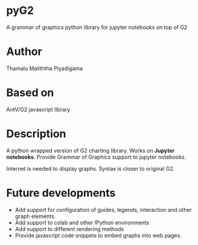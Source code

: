 # pyG2

A grammar of graphics python library for jupyter notebooks on top of G2

# Author

Thamalu Maliththa Piyadigama

# Based on 

AntV/G2 javascript library

# Description

A python wrapped version of G2 charting library. Works on **Jupyter notebooks**. Provide Grammar of Graphics support to jupyter notebooks.

Internet is needed to display graphs. Syntax is closer to original G2.  

# Future developments

+ Add support for configuration of guides, legends, interaction and other graph elements. 
+ Add support to colab and other IPython environments
+ Add support to different rendering methods
+ Provide javascript code snippets to embed graphs into web pages.